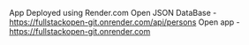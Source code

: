 App Deployed using Render.com 
Open JSON DataBase - https://fullstackopen-git.onrender.com/api/persons
Open app - https://fullstackopen-git.onrender.com

